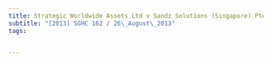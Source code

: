 ```yaml
---
title: Strategic Worldwide Assets Ltd v Sandz Solutions (Singapore) Pte Ltd and others (Tan 
subtitle: "[2013] SGHC 162 / 26\_August\_2013"
tags:


---
```


